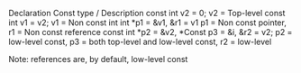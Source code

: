 Declaration						Const type / Description
const int v2 = 0;					v2 = Top-level const
int v1 = v2;						v1 = Non const int
int *p1 = &v1, &r1 = v1					p1 = Non const pointer, r1 = Non const reference
const int *p2 = &v2, *Const p3 = &i, &r2 = v2;		p2 = low-level const, p3 = both top-level and low-level const, r2 = low-level

Note: references are, by default, low-level const
